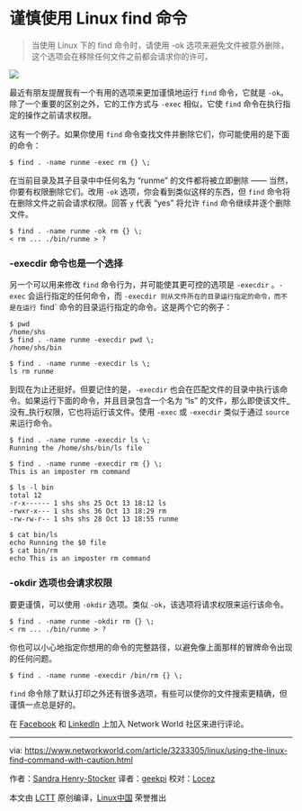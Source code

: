 谨慎使用 Linux find 命令
======

> 当使用 Linux 下的 find 命令时，请使用 -ok 选项来避免文件被意外删除，这个选项会在移除任何文件之前都会请求你的许可。

![](https://images.idgesg.net/images/article/2017/10/caution-sign-100738884-large.jpg)

最近有朋友提醒我有一个有用的选项来更加谨慎地运行 `find` 命令，它就是 `-ok`。除了一个重要的区别之外，它的工作方式与 `-exec` 相似，它使 `find` 命令在执行指定的操作之前请求权限。

这有一个例子。如果你使用 `find` 命令查找文件并删除它们，你可能使用的是下面的命令：

```
$ find . -name runme -exec rm {} \;
```

在当前目录及其子目录中中任何名为 “runme” 的文件都将被立即删除 —— 当然，你要有权限删除它们。改用 `-ok` 选项，你会看到类似这样的东西，但 `find` 命令将在删除文件之前会请求权限。回答 `y` 代表 “yes” 将允许 `find` 命令继续并逐个删除文件。

```
$ find . -name runme -ok rm {} \;
< rm ... ./bin/runme > ?
```

### -execdir 命令也是一个选择

另一个可以用来修改 `find` 命令行为，并可能使其更可控的选项是 `-execdir` 。`-exec` 会运行指定的任何命令，而 `-execdir 则从文件所在的目录运行指定的命令，而不是在运行 `find` 命令的目录运行指定的命令。这是两个它的例子：

```
$ pwd
/home/shs
$ find . -name runme -execdir pwd \;
/home/shs/bin
```

```
$ find . -name runme -execdir ls \;
ls rm runme
```

到现在为止还挺好。但要记住的是，`-execdir` 也会在匹配文件的目录中执行该命令。如果运行下面的命令，并且目录包含一个名为 “ls” 的文件，那么即使该文件_没有_执行权限，它也将运行该文件。使用 `-exec` 或 `-execdir` 类似于通过 `source` 来运行命令。

```
$ find . -name runme -execdir ls \;
Running the /home/shs/bin/ls file
```

```
$ find . -name runme -execdir rm {} \;
This is an imposter rm command
```

```
$ ls -l bin
total 12
-r-x------ 1 shs shs 25 Oct 13 18:12 ls
-rwxr-x--- 1 shs shs 36 Oct 13 18:29 rm
-rw-rw-r-- 1 shs shs 28 Oct 13 18:55 runme
```

```
$ cat bin/ls
echo Running the $0 file
$ cat bin/rm
echo This is an imposter rm command
```

### -okdir 选项也会请求权限

要更谨慎，可以使用 `-okdir` 选项。类似 `-ok`，该选项将请求权限来运行该命令。

```
$ find . -name runme -okdir rm {} \;
< rm ... ./bin/runme > ?
```

你也可以小心地指定你想用的命令的完整路径，以避免像上面那样的冒牌命令出现的任何问题。

```
$ find . -name runme -execdir /bin/rm {} \;
```

`find` 命令除了默认打印之外还有很多选项，有些可以使你的文件搜索更精确，但谨慎一点总是好的。

在 [Facebook][1] 和 [LinkedIn][2] 上加入 Network World 社区来进行评论。

--------------------------------------------------------------------------------

via: https://www.networkworld.com/article/3233305/linux/using-the-linux-find-command-with-caution.html

作者：[Sandra Henry-Stocker][a]
译者：[geekpi](https://github.com/geekpi)
校对：[Locez](https://github.com/locez)

本文由 [LCTT](https://github.com/LCTT/TranslateProject) 原创编译，[Linux中国](https://linux.cn/) 荣誉推出

[a]:https://www.networkworld.com/author/Sandra-Henry_Stocker/
[1]:https://www.facebook.com/NetworkWorld/
[2]:https://www.linkedin.com/company/network-world
